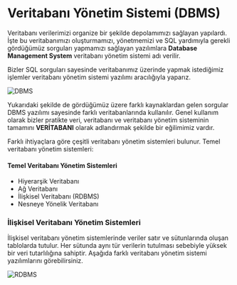 Veritabanı Yönetim Sistemi (DBMS)
======
Veritabanı verilerimizi organize bir şekilde depolamımızı sağlayan yapılardı. İşte bu veritabanımızı oluşturmamızı, yönetmemizi ve SQL yardımıyla gerekli gördüğümüz
sorguları yapmamızı sağlayan yazılımlara **Database Management System** veritabanı yönetim sistemi adı verilir.

Bizler SQL sorguları sayesinde veritabanımız üzerinde yapmak istediğimiz işlemler veritabanı yönetim sistemi yazılımı aracılığıyla yaparız.

![DBMS](https://github.com/Kodluyoruz/taskforce/blob/node.js/node-js/DatabaseManagementSystem/figures/DBMS.png)

Yukarıdaki şekilde de gördüğümüz üzere farklı kaynaklardan gelen sorgular DBMS yazılımı sayesinde farklı veritabanlarında kullanılır. Genel kullanım olarak bizler 
pratikte veri, veritabanı ve veritabanı yönetim sisteminin tamamını **VERİTABANI** olarak adlandırmak şekilde bir eğilimimiz vardır.

Farklı ihtiyaçlara göre çeşitli veritabanı yönetim sistemleri bulunur. Temel veritabanı yönetim sistemleri:
#### Temel Veritabanı Yönetim Sistemleri
- Hiyerarşik Veritabanı
- Ağ Veritabanı
- İlişkisel Veritabanı (RDBMS)
- Nesneye Yönelik Veritabanı

### İlişkisel Veritabanı Yönetim Sistemleri
İlişkisel veritabanı yönetim sistemlerinde veriler satır ve sütunlarında oluşan tablolarda tutulur. Her sütunda aynı tür verilerin tutulması sebebiyle yüksek bir
veri tutarlılığına sahiptir.
Aşağıda farklı veritabanı yönetim sistemi yazılımlarını görebilirsiniz.

![RDBMS](https://github.com/Kodluyoruz/taskforce/blob/node.js/node-js/DatabaseManagementSystem/figures/RDBMS.png)


